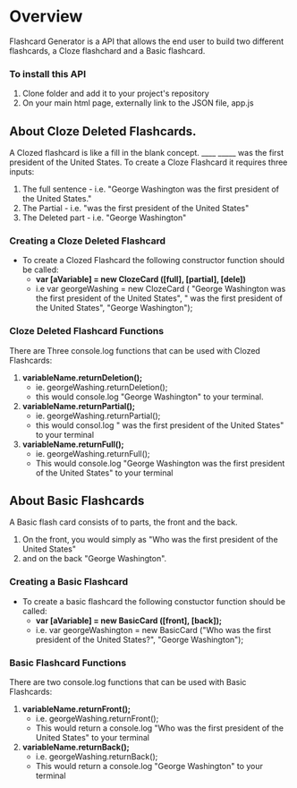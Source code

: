# Overview

Flashcard Generator is a API that allows the end user to build two different flashcards, a Cloze flashchard and a Basic flashcard.

### To install this API
1) Clone folder and add it to your project's repository
2) On your main html page, externally link to the JSON file, app.js

## About Cloze Deleted Flashcards.
A Clozed flashcard is like a fill in the blank concept.  ____ _____ was the first president of the United States.
To create a Cloze Flashcard it requires three inputs:
1) The full sentence - i.e. "George Washington was the first president of the United States."
2) The Partial - i.e. "was the first president of the United States"
3) The Deleted part - i.e. "George Washington"

### Creating a Cloze Deleted Flashcard
* To create a Clozed Flashcard the following constructor function should be called:
  *  **var [aVariable] = new ClozeCard ([full], [partial], [dele])**
  * i.e var georgeWashing = new ClozeCard ( "George Washington was the first president of the United States", " was the first president of the United States", "George Washington");

### Cloze Deleted Flashcard Functions
There are Three console.log functions that can be used with Clozed Flashcards:
1) **variableName.returnDeletion();** 
    * ie. georgeWashing.returnDeletion(); 
    * this would console.log "George Washington" to your terminal.
2) **variableName.returnPartial();** 
   * ie. georgeWashing.returnPartial(); 
    * this would consol.log " was the first president of the United States" to your terminal
3) **variableName.returnFull();** 
    * ie. georgeWashing.returnFull(); 
    * This would console.log "George Washington was the first president of the United States" to your terminal

## About Basic Flashcards
A Basic flash card consists of to parts, the front and the back.
1) On the front, you would simply as "Who was the first president of the United States" 
2) and on the back "George Washington".

### Creating a Basic Flashcard
* To create a basic flashcard the following constuctor function should be called:
  * **var [aVariable] = new BasicCard ([front], [back]);**
  * i.e. var georgeWashington = new BasicCard ("Who was the first president of the United States?", "George Washington");

### Basic Flashcard Functions
There are two console.log functions that can be used with Basic Flashcards:
1. **variableName.returnFront();**
   * i.e. georgeWashing.returnFront(); 
   * This would return a console.log "Who was the first president of the United States" to your terminal
2. **variableName.returnBack();** 
    * i.e. georgeWashing.returnBack();
    * This would return a console.log "George Washington" to your terminal




